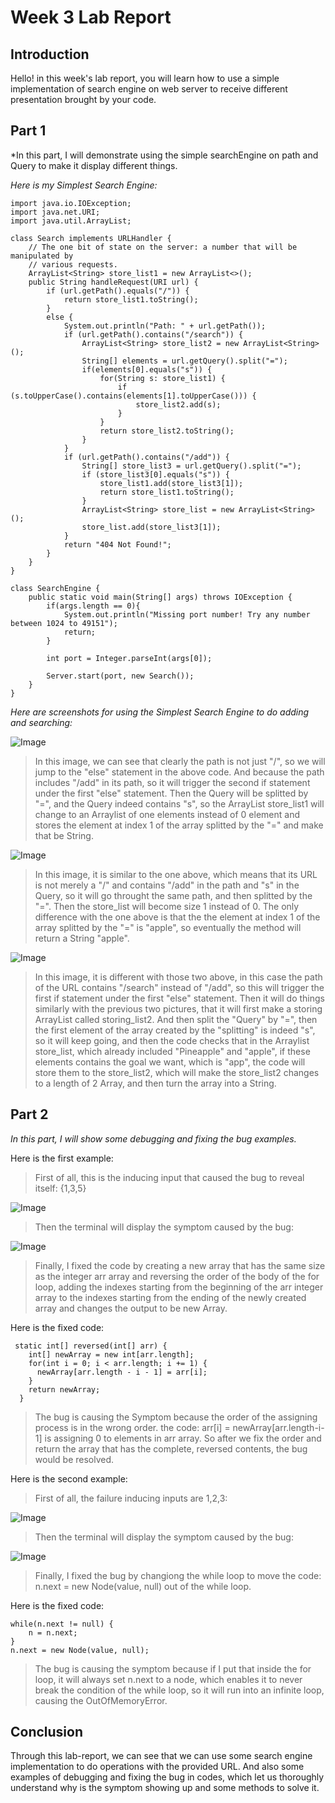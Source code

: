 # Week 3 Lab Report
## Introduction
Hello! in this week's lab report, you will learn how to use a simple implementation of search engine on web server to receive different presentation brought by your code. 
## Part 1
*In this part, I will demonstrate using the simple searchEngine on path and Query to make it display different things.

*Here is my Simplest Search Engine:*

```
import java.io.IOException;
import java.net.URI;
import java.util.ArrayList;

class Search implements URLHandler {
    // The one bit of state on the server: a number that will be manipulated by
    // various requests.
    ArrayList<String> store_list1 = new ArrayList<>();
    public String handleRequest(URI url) {
        if (url.getPath().equals("/")) {
            return store_list1.toString();
        }
        else {
            System.out.println("Path: " + url.getPath());
            if (url.getPath().contains("/search")) {
                ArrayList<String> store_list2 = new ArrayList<String>();
                String[] elements = url.getQuery().split("=");
                if(elements[0].equals("s")) {
                    for(String s: store_list1) {
                        if (s.toUpperCase().contains(elements[1].toUpperCase())) {
                            store_list2.add(s);
                        }
                    }
                    return store_list2.toString();
                }
            }
            if (url.getPath().contains("/add")) {
                String[] store_list3 = url.getQuery().split("=");
                if (store_list3[0].equals("s")) {
                    store_list1.add(store_list3[1]);
                    return store_list1.toString();
                }
                ArrayList<String> store_list = new ArrayList<String>();
                store_list.add(store_list3[1]);
            }
            return "404 Not Found!";
        }
    }
}

class SearchEngine {
    public static void main(String[] args) throws IOException {
        if(args.length == 0){
            System.out.println("Missing port number! Try any number between 1024 to 49151");
            return;
        }

        int port = Integer.parseInt(args[0]);

        Server.start(port, new Search());
    }
}
```
*Here are screenshots for using the Simplest Search Engine to do adding and searching:*

![Image](Pineapple.png)

> In this image, we can see that clearly the path is not just "/", so we will jump to the "else" statement in the above code. And because the path includes "/add" in its path, so it will trigger the second if statement under the first "else" statement. Then the Query will be splitted by "=", and the Query indeed contains "s", so the ArrayList store_list1 will change to an Arraylist of one elements instead of 0 element and stores the element at index 1 of the array splitted by the "=" and make that be String.

![Image](apple.png)

> In this image, it is similar to the one above, which means that its URL is not merely a "/" and contains "/add" in the path and "s" in the Query, so it will go throught the same path, and then splitted by the "=". Then the store_list will become size 1 instead of 0. The only difference with the one above is that the the element at index 1 of the array splitted by the "=" is "apple", so eventually the method will return a String "apple".

![Image](Query.png)

> In this image, it is different with those two above, in this case the path of the URL contains "/search" instead of "/add", so this will trigger the first if statement under the first "else" statement. Then it will do things similarly with the previous two pictures, that it will first make a storing ArrayList called storing_list2. And then split the "Query" by "=", then the first element of the array created by the "splitting" is indeed "s", so it will keep going, and then the code checks that in the Arraylist store_list, which already included "Pineapple" and "apple", if these elements contains the goal we want, which is "app", the code will store them to the store_list2, which will make the store_list2 changes to a length of 2 Array, and then turn the array into a  String.

## Part 2
*In this part, I will show some debugging and fixing the bug examples.*

Here is the first example:

> First of all, this is the inducing input that caused the bug to reveal itself: {1,3,5}

![Image](Array%20Inputs.png)

> Then the terminal will display the symptom caused by the bug:

![Image](Array%20Symptom.png)

> Finally, I fixed the code by creating a new array that has the same size as the integer arr array and reversing the order of the body of the for loop, adding the indexes starting from the beginning of the arr integer array to the indexes starting from the ending of the newly created array and changes the output to be new Array.

Here is the fixed code:

```
 static int[] reversed(int[] arr) {
    int[] newArray = new int[arr.length];
    for(int i = 0; i < arr.length; i += 1) {
      newArray[arr.length - i - 1] = arr[i];
    }
    return newArray;
  }
```
> The bug is causing the Symptom because the order of the assigning process is in the wrong order. the code: arr[i] = newArray[arr.length-i-1] is assigning 0 to elements in arr array. So after we fix the order and return the array that has the complete, reversed contents, the bug would be resolved. 

Here is the second example:
> First of all, the failure inducing inputs are 1,2,3:

![Image](Linked%20List%20Inputs.png)

> Then the terminal will display the symptom caused by the bug:

![Image](Linked%20List%20Symptom.png)

> Finally, I fixed the bug by changiong the while loop to move the code: n.next = new Node(value, null) out of the while loop.

Here is the fixed code:
```
while(n.next != null) {
    n = n.next;
}
n.next = new Node(value, null);
```

> The bug is causing the symptom because if I put that inside the for loop, it will always set n.next to a node, which enables it to never break the condition of the while loop, so it will run into an infinite loop, causing the OutOfMemoryError.

## Conclusion
Through this lab-report, we can see that we can use some search engine implementation to do operations with the provided URL. And also some examples of debugging and fixing the bug in codes, which let us thoroughly understand why is the symptom showing up and some methods to solve it. 
